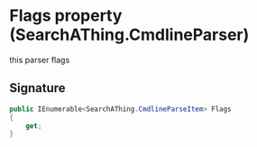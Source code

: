 # Flags property (SearchAThing.CmdlineParser)
this parser flags

## Signature
```csharp
public IEnumerable<SearchAThing.CmdlineParseItem> Flags
{
    get;
}
```
